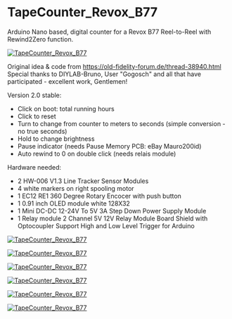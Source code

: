 # TapeCounter_Revox_B77
Arduino Nano based, digital counter for a Revox B77 Reel-to-Reel with Rewind2Zero function.

[![TapeCounter_Revox_B77](https://github.com/3KUdelta/TapeCounter_Revox_B77/blob/main/images/IMG_3243.jpg)](https://github.com/3KUdelta/TapeCounter_Revox_B77)

Original idea & code from https://old-fidelity-forum.de/thread-38940.html
Special thanks to DIYLAB-Bruno, User "Gogosch" and all that have participated - excellent work, Gentlemen!

Version 2.0 stable:

- Click on boot: total running hours
- Click to reset
- Turn to change from counter to meters to seconds (simple conversion - no true seconds)
- Hold to change brightness
- Pause indicator (needs Pause Memory PCB: eBay Mauro200id)
- Auto rewind to 0 on double click (needs relais module)

Hardware needed:

- 2 HW-006 V1.3 Line Tracker Sensor Modules
- 4 white markers on right spooling motor
- 1 EC12 RE1 360 Degree Rotary Encocer with push button
- 1 0.91 inch OLED module white 128X32
- 1 Mini DC-DC 12-24V To 5V 3A Step Down Power Supply Module
- 1 Relay module 2 Channel 5V 12V Relay Module Board Shield with Optocoupler Support High and Low Level Trigger for Arduino 

[![TapeCounter_Revox_B77](https://github.com/3KUdelta/TapeCounter_Revox_B77/blob/main/images/B77_Tape_Counter_Scheme_w_relais.png)](https://github.com/3KUdelta/TapeCounter_Revox_B77)

[![TapeCounter_Revox_B77](https://github.com/3KUdelta/TapeCounter_Revox_B77/blob/main/images/IMG_3314.jpg)](https://github.com/3KUdelta/TapeCounter_Revox_B77)

[![TapeCounter_Revox_B77](https://github.com/3KUdelta/TapeCounter_Revox_B77/blob/main/images/IMG_3241.jpg)](https://github.com/3KUdelta/TapeCounter_Revox_B77)

[![TapeCounter_Revox_B77](https://github.com/3KUdelta/TapeCounter_Revox_B77/blob/main/images/IMG_3313.jpg)](https://github.com/3KUdelta/TapeCounter_Revox_B77)

[![TapeCounter_Revox_B77](https://github.com/3KUdelta/TapeCounter_Revox_B77/blob/main/images/IMG_3373.jpg)](https://github.com/3KUdelta/TapeCounter_Revox_B77)

[![TapeCounter_Revox_B77](https://github.com/3KUdelta/TapeCounter_Revox_B77/blob/main/images/IMG_3369.jpg)](https://github.com/3KUdelta/TapeCounter_Revox_B77)
